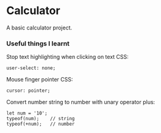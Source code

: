 # Calculator
A basic calculator project.

### Useful things I learnt

Stop text highlighting when clicking on text CSS:

    user-select: none;

Mouse finger pointer CSS:

    cursor: pointer;

Convert number string to number with unary operator plus:

    let num = '10';
    typeof(num);    // string
    typeof(+num);   // number
